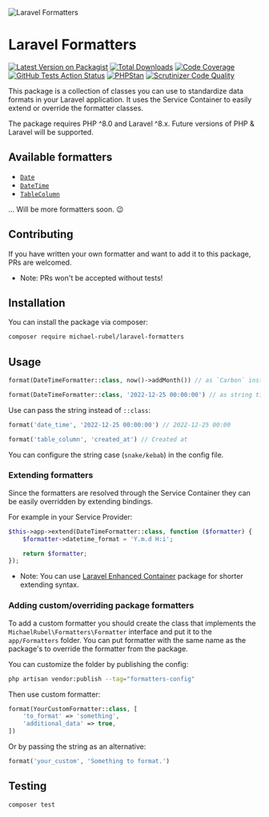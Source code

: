 ![Laravel Formatters](https://user-images.githubusercontent.com/37669560/139543664-89e5c4ed-0648-40c9-bccf-18e42ae4c2d0.png)

# Laravel Formatters
[![Latest Version on Packagist](https://img.shields.io/packagist/v/michael-rubel/laravel-formatters.svg?style=flat-square)](https://packagist.org/packages/michael-rubel/laravel-formatters)
[![Total Downloads](https://img.shields.io/packagist/dt/michael-rubel/laravel-formatters.svg?style=flat-square)](https://packagist.org/packages/michael-rubel/laravel-formatters)
[![Code Coverage](https://scrutinizer-ci.com/g/michael-rubel/laravel-formatters/badges/coverage.png?b=main)](https://scrutinizer-ci.com/g/michael-rubel/laravel-formatters/?branch=main)
[![GitHub Tests Action Status](https://img.shields.io/github/workflow/status/michael-rubel/laravel-formatters/run-tests?label=Tests)](https://github.com/michael-rubel/laravel-formatters/actions)
[![PHPStan](https://img.shields.io/github/workflow/status/michael-rubel/laravel-formatters/phpstan?label=Larastan)](https://github.com/michael-rubel/laravel-formatters/actions)
[![Scrutinizer Code Quality](https://scrutinizer-ci.com/g/michael-rubel/laravel-formatters/badges/quality-score.png?b=main)](https://scrutinizer-ci.com/g/michael-rubel/laravel-formatters/?branch=main)


This package is a collection of classes you can use to standardize data formats in your Laravel application.
It uses the Service Container to easily extend or override the formatter classes.

The package requires PHP ^8.0 and Laravel ^8.x.
Future versions of PHP & Laravel will be supported.

## Available formatters
- [`Date`](https://github.com/michael-rubel/laravel-formatters/blob/main/src/Collection/DateFormatter.php)
- [`DateTime`](https://github.com/michael-rubel/laravel-formatters/blob/main/src/Collection/DateTimeFormatter.php)
- [`TableColumn`](https://github.com/michael-rubel/laravel-formatters/blob/main/src/Collection/TableColumnFormatter.php)

... Will be more formatters soon. 😉

## Contributing
If you have written your own formatter and want to add it to this package, PRs are welcomed.
- Note: PRs won't be accepted without tests!

## Installation
You can install the package via composer:

```bash
composer require michael-rubel/laravel-formatters
```

## Usage

```php
format(DateTimeFormatter::class, now()->addMonth()) // as `Carbon` instance

format(DateTimeFormatter::class, '2022-12-25 00:00:00') // as string timestamp
```

Use can pass the string instead of `::class`:
```php
format('date_time', '2022-12-25 00:00:00') // 2022-12-25 00:00

format('table_column', 'created_at') // Created at
```

You can configure the string case (`snake/kebab`) in the config file.

### Extending formatters
Since the formatters are resolved through the Service Container they can be easily overridden by extending bindings.

For example in your Service Provider:
```php
$this->app->extend(DateTimeFormatter::class, function ($formatter) {
    $formatter->datetime_format = 'Y.m.d H:i';

    return $formatter;
});
```

- Note: You can use [Laravel Enhanced Container](https://github.com/michael-rubel/laravel-enhanced-container) package for shorter extending syntax.

### Adding custom/overriding package formatters
To add a custom formatter you should create the class that implements the `MichaelRubel\Formatters\Formatter` interface and put it to the `app/Formatters` folder.
You can put formatter with the same name as the package's to override the formatter from the package.

You can customize the folder by publishing the config:
```bash
php artisan vendor:publish --tag="formatters-config"
```

Then use custom formatter:
```php
format(YourCustomFormatter::class, [
    'to_format' => 'something',
    'additional_data' => true,
])
```

Or by passing the string as an alternative:
```php
format('your_custom', 'Something to format.')
```

## Testing
```bash
composer test
```
